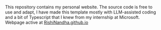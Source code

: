 This repository contains my personal website. The source code is free to use and adapt, I have made this template mostly with LLM-assisted coding and a bit of Typescript that I knew from my internship at Microsoft. Webpage active at [RishiNandha.github.io](https://rishinandha.github.io/)
